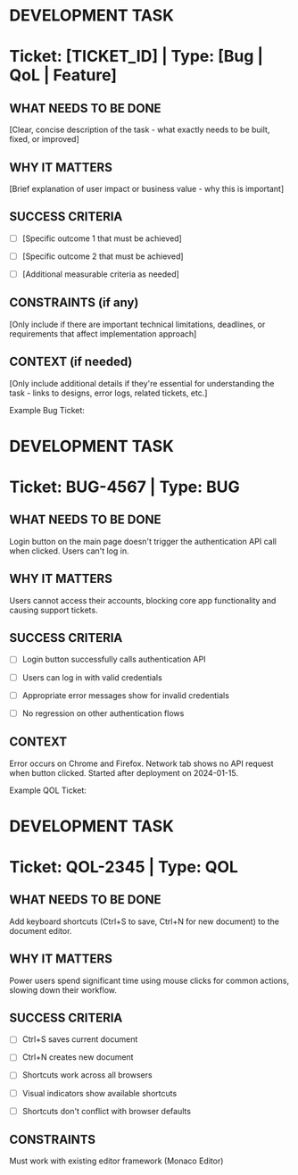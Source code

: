 # DEVELOPMENT TASK

# Ticket: [TICKET_ID] | Type: [Bug | QoL | Feature]



## WHAT NEEDS TO BE DONE

[Clear, concise description of the task - what exactly needs to be built, fixed, or improved]



## WHY IT MATTERS

[Brief explanation of user impact or business value - why this is important]



## SUCCESS CRITERIA

- [ ] [Specific outcome 1 that must be achieved]

- [ ] [Specific outcome 2 that must be achieved]

- [ ] [Additional measurable criteria as needed]



## CONSTRAINTS (if any)

[Only include if there are important technical limitations, deadlines, or requirements that affect implementation approach]



## CONTEXT (if needed)

[Only include additional details if they're essential for understanding the task - links to designs, error logs, related tickets, etc.]





Example Bug Ticket:



# DEVELOPMENT TASK

# Ticket: BUG-4567 | Type: BUG



## WHAT NEEDS TO BE DONE

Login button on the main page doesn't trigger the authentication API call when clicked. Users can't log in.



## WHY IT MATTERS

Users cannot access their accounts, blocking core app functionality and causing support tickets.



## SUCCESS CRITERIA

- [ ] Login button successfully calls authentication API

- [ ] Users can log in with valid credentials

- [ ] Appropriate error messages show for invalid credentials

- [ ] No regression on other authentication flows



## CONTEXT

Error occurs on Chrome and Firefox. Network tab shows no API request when button clicked. Started after deployment on 2024-01-15.



Example QOL Ticket:



# DEVELOPMENT TASK

# Ticket: QOL-2345 | Type: QOL



## WHAT NEEDS TO BE DONE

Add keyboard shortcuts (Ctrl+S to save, Ctrl+N for new document) to the document editor.



## WHY IT MATTERS

Power users spend significant time using mouse clicks for common actions, slowing down their workflow.



## SUCCESS CRITERIA

- [ ] Ctrl+S saves current document

- [ ] Ctrl+N creates new document

- [ ] Shortcuts work across all browsers

- [ ] Visual indicators show available shortcuts

- [ ] Shortcuts don't conflict with browser defaults



## CONSTRAINTS

Must work with existing editor framework (Monaco Editor)
